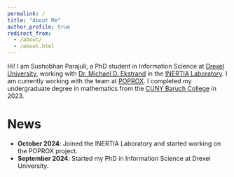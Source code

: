 ```yaml
---
permalink: /
title: "About Me"
author_profile: true
redirect_from: 
  - /about/
  - /about.html
---
```



Hi! I am Sushobhan Parajuli, a PhD student in Information Science at [Drexel University](https://drexel.edu), working with [Dr. Michael D. Ekstrand](https://md.ekstrandom.net) in the [INERTIA Laboratory](https://inertial.science). I am currently working with the team at [POPROX](https://poprox.ai). I completed my undergraduate degree in mathematics from the [CUNY Baruch College](https://www.baruch.cuny.edu) in 2023.

News
======
- **October 2024**: Joined the INERTIA Laboratory and started working on the POPROX project.
- **September 2024**: Started my PhD in Information Science at Drexel University.

